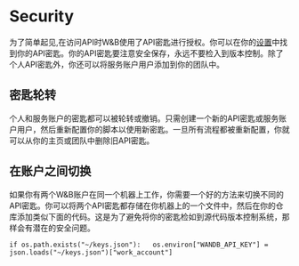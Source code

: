 # Security

为了简单起见,在访问API时W&B使用了API密匙进行授权。你可以在你的[设置](https://app.wandb.ai/settings)中找到你的API密匙。你的API密匙要注意安全保存，永远不要检入到版本控制。除了个人API密匙外，你还可以将服务账户用户添加到你的团队中。

##  **密匙轮转** <a id="key-rotation"></a>

个人和服务账户的密匙都可以被轮转或撤销。只需创建一个新的API密匙或服务账户用户，然后重新配置你的脚本以使用新密匙。一旦所有流程都被重新配置，你就可以从你的主页或团队中删除旧API密匙。

## **在账户之间切换** <a id="switching-between-accounts"></a>

如果你有两个W&B账户在同一个机器上工作，你需要一个好的方法来切换不同的API密匙。你可以将两个API密匙都存储在你机器上的一个文件中，然后在你的仓库添加类似下面的代码。这是为了避免将你的密匙检如到源代码版本控制系统，那样会有潜在的安全问题。

```text
if os.path.exists("~/keys.json"):   os.environ["WANDB_API_KEY"] = json.loads("~/keys.json")["work_account"]
```

[  
](https://docs.wandb.ai/library/grouping)



